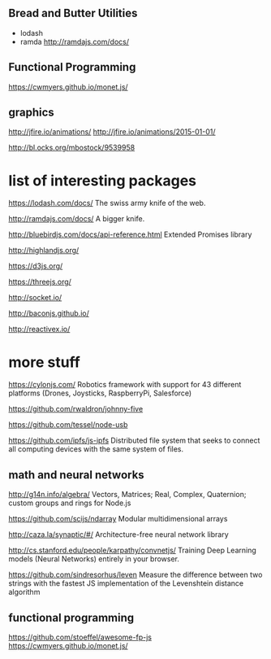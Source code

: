 
## Bread and Butter Utilities

- lodash
- ramda
http://ramdajs.com/docs/

## Functional Programming

https://cwmyers.github.io/monet.js/

## graphics


http://jfire.io/animations/
http://jfire.io/animations/2015-01-01/


http://bl.ocks.org/mbostock/9539958



# list of interesting packages

https://lodash.com/docs/
The swiss army knife of the web.

http://ramdajs.com/docs/
A bigger knife.

http://bluebirdjs.com/docs/api-reference.html Extended Promises library

http://highlandjs.org/

https://d3js.org/

https://threejs.org/

http://socket.io/

http://baconjs.github.io/

http://reactivex.io/

# more stuff

https://cylonjs.com/
Robotics framework with support for 43 different platforms (Drones, Joysticks, RaspberryPi, Salesforce)

https://github.com/rwaldron/johnny-five

https://github.com/tessel/node-usb

https://github.com/ipfs/js-ipfs
Distributed file system that seeks to connect all computing devices with the same system of files.

## math and neural networks

http://g14n.info/algebra/
Vectors, Matrices; Real, Complex, Quaternion; custom groups and rings for Node.js

https://github.com/scijs/ndarray
Modular multidimensional arrays

http://caza.la/synaptic/#/ Architecture-free neural network library

http://cs.stanford.edu/people/karpathy/convnetjs/ Training Deep Learning models (Neural Networks) entirely in your browser.

https://github.com/sindresorhus/leven
Measure the difference between two strings with the fastest JS implementation of the Levenshtein distance algorithm

## functional programming

https://github.com/stoeffel/awesome-fp-js
https://cwmyers.github.io/monet.js/
